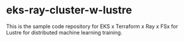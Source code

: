 # eks-ray-cluster-w-lustre
This is the sample code repository for EKS x Terraform x Ray x FSx for Lustre for distributed machine learning training.
